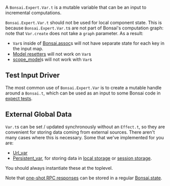 A `Bonsai.Expert.Var.t` is a mutable variable that can be an input to
incremental computations.

`Bonsai.Expert.Var.t` should not be used for local component state. This
is because `Bonsai.Expert.Var.t`s are not part of Bonsai's computation
graph: note that `Var.create` does not take a `graph` parameter. As a
result:

-   `Var`s inside of
    [Bonsai.assoc](../guide/05-control_flow.md#creating-a-dynamic-number-of-bonsaits)s
    will not have separate state for each key in the input map.
-   [Model resetters](./resetting_state.md) will not work on `Var`s
-   [scope_model](./state_per_key.md)s will not work with `Var`s

## Test Input Driver

The most common use of `Bonsai.Expert.Var` is to create a mutable handle
around a `Bonsai.t`, which can be used as an input to some Bonsai code
in [expect tests](./testing.md#testing-dynamic-inputs).

## External Global Data

`Var.t`s can be set / updated synchronously without an `Effect.t`, so
they are convenient for storing data coming from external sources. There
aren't many cases where this is necessary. Some that we've implemented
for you are:

-   [Url_var](./url_var.md)
-   [Persistent_var](https://github.com/janestreet/bonsai/blob/master/web/persistent_var.mli),
    for storing data in [local
    storage](https://developer.mozilla.org/en-US/docs/Web/API/Window/localStorage)
    or [session
    storage](https://developer.mozilla.org/en-US/docs/Web/API/Window/sessionStorage).

You should always instantiate these at the toplevel.

Note that [one-shot RPC responses](./rpcs.md#one-shot-rpcs) can be
stored in a regular [Bonsai.state](../guide/04-state.md).
